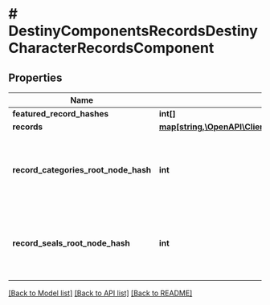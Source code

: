 # # DestinyComponentsRecordsDestinyCharacterRecordsComponent

## Properties

Name | Type | Description | Notes
------------ | ------------- | ------------- | -------------
**featured_record_hashes** | **int[]** |  | [optional]
**records** | [**map[string,\OpenAPI\Client\Model\DestinyComponentsRecordsDestinyRecordComponent]**](DestinyComponentsRecordsDestinyRecordComponent.md) |  | [optional]
**record_categories_root_node_hash** | **int** | The hash for the root presentation node definition of Triumph categories. | [optional]
**record_seals_root_node_hash** | **int** | The hash for the root presentation node definition of Triumph Seals. | [optional]

[[Back to Model list]](../../README.md#models) [[Back to API list]](../../README.md#endpoints) [[Back to README]](../../README.md)
